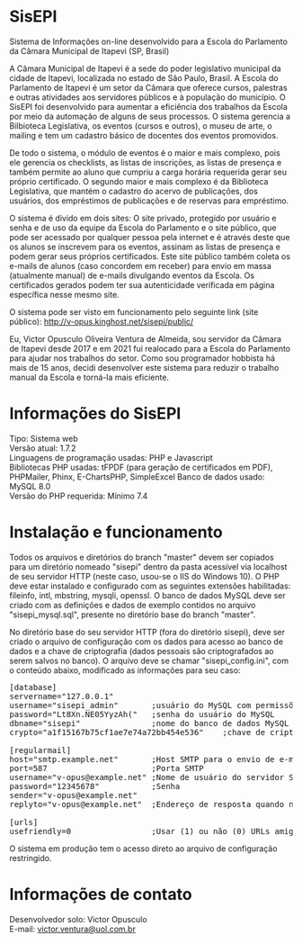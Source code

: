 # SisEPI
Sistema de Informações on-line desenvolvido para a Escola do Parlamento da Câmara Municipal de Itapevi (SP, Brasil)

A Câmara Municipal de Itapevi é a sede do poder legislativo municipal da cidade de Itapevi, localizada no estado de São Paulo, Brasil. A Escola do Parlamento de Itapevi é um setor da Câmara que oferece cursos, palestras e outras atividades aos servidores públicos e à população do município. O SisEPI foi desenvolvido para aumentar a eficiência dos trabalhos da Escola por meio da automação de alguns de seus processos. O sistema gerencia a Bilbioteca Legislativa, os eventos (cursos e outros), o museu de arte, o mailing e tem um cadastro básico de docentes dos eventos promovidos.

De todo o sistema, o módulo de eventos é o maior e mais complexo, pois ele gerencia os checklists, as listas de inscrições, as listas de presença e também permite ao aluno que cumpriu a carga horária requerida gerar seu próprio certificado. O segundo maior e mais complexo é da Biblioteca Legislativa, que mantém o cadastro do acervo de publicações, dos usuários, dos empréstimos de publicações e de reservas para empréstimo.

O sistema é divido em dois sites: O site privado, protegido por usuário e senha e de uso da equipe da Escola do Parlamento e o site público, que pode ser acessado por qualquer pessoa pela internet e é através deste que os alunos se inscrevem para os eventos, assinam as listas de presença e podem gerar seus próprios certificados. Este site público também coleta os e-mails de alunos (caso concordem em receber) para envio em massa (atualmente manual) de e-mails divulgando eventos da Escola. Os certificados gerados podem ter sua autenticidade verificada em página específica nesse mesmo site. 

O sistema pode ser visto em funcionamento pelo seguinte link (site público): http://v-opus.kinghost.net/sisepi/public/

Eu, Victor Opusculo Oliveira Ventura de Almeida, sou servidor da Câmara de Itapevi desde 2017 e em 2021 fui realocado para a Escola do Parlamento para ajudar nos trabalhos do setor. Como sou programador hobbista há mais de 15 anos, decidi desenvolver este sistema para reduzir o trabalho manual da Escola e torná-la mais eficiente.

# Informações do SisEPI
Tipo: Sistema web  
Versão atual: 1.7.2  
Linguagens de programação usadas: PHP e Javascript  
Bibliotecas PHP usadas: tFPDF (para geração de certificados em PDF), PHPMailer, Phinx, E-ChartsPHP, SimpleExcel
Banco de dados usado: MySQL 8.0  
Versão do PHP requerida: Mínimo 7.4  


# Instalação e funcionamento
Todos os arquivos e diretórios do branch "master" devem ser copiados para um diretório nomeado "sisepi" dentro da pasta acessível via localhost de seu servidor HTTP (neste caso, usou-se o IIS do Windows 10). O PHP deve estar instalado e configurado com as seguintes extensões habilitadas: fileinfo, intl, mbstring, mysqli, openssl. O banco de dados MySQL deve ser criado com as definições e dados de exemplo contidos no arquivo "sisepi_mysql.sql", presente no diretório base do branch "master".

No diretório base do seu servidor HTTP (fora do diretório sisepi), deve ser criado o arquivo de configuração com os dados para acesso ao banco de dados e a chave de criptografia (dados pessoais são criptografados ao serem salvos no banco). O arquivo deve se chamar "sisepi_config.ini", com o conteúdo abaixo, modificado as informações para seu caso:

<pre>
[database]  
servername="127.0.0.1"  
username="sisepi_admin"       ;usuário do MySQL com permissões para SELECT, UPDATE, DELETE e INSERT  
password="Lt8Xn.NE05YyzAh("   ;senha do usuário do MySQL  
dbname="sisepi"               ;nome do banco de dados MySQL  
crypto="a1f15167b75cf1ae7e74a72bb454e536"    ;chave de criptografia  
  
[regularmail]  
host="smtp.example.net"       ;Host SMTP para o envio de e-mail  
port=587                      ;Porta SMTP  
username="v-opus@example.net" ;Nome de usuário do servidor SMTP    
password="12345678"           ;Senha
sender="v-opus@example.net"
replyto="v-opus@example.net"  ;Endereço de resposta quando necessário
  
[urls]  
usefriendly=0                 ;Usar (1) ou não (0) URLs amigáveis. Esta configuração é lida pela classe de geração de URL
</pre>

O sistema em produção tem o acesso direto ao arquivo de configuração restringido. 

# Informações de contato
Desenvolvedor solo: Victor Opusculo  
E-mail: victor.ventura@uol.com.br